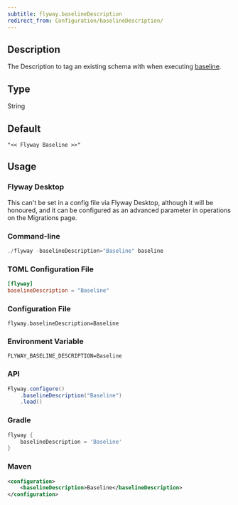 ```yaml
---
subtitle: flyway.baselineDescription
redirect_from: Configuration/baselineDescription/
---
```


## Description

The Description to tag an existing schema with when executing [baseline](Commands/baseline).

## Type

String

## Default

`"<< Flyway Baseline >>"`

## Usage

### Flyway Desktop

This can't be set in a config file via Flyway Desktop, although it will be honoured, and it can be configured as an advanced parameter in operations on the Migrations page.

### Command-line

```powershell
./flyway -baselineDescription="Baseline" baseline
```

### TOML Configuration File

```toml
[flyway]
baselineDescription = "Baseline"
```

### Configuration File

```properties
flyway.baselineDescription=Baseline
```

### Environment Variable

```properties
FLYWAY_BASELINE_DESCRIPTION=Baseline
```

### API

```java
Flyway.configure()
    .baselineDescription("Baseline")
    .load()
```

### Gradle

```groovy
flyway {
    baselineDescription = 'Baseline'
}
```

### Maven

```xml
<configuration>
    <baselineDescription>Baseline</baselineDescription>
</configuration>
```
